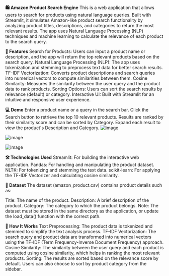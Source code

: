 **🛍️ Amazon Product Search Engine**
This is a web application that allows users to search for products using natural language queries. Built with Streamlit, it simulates Amazon-like product search functionality by analyzing product titles, descriptions, and categories to return the most relevant results. The app uses Natural Language Processing (NLP) techniques and machine learning to calculate the relevance of each product to the search query.

**🚀 Features**
Search for Products: Users can input a product name or description, and the app will return the top relevant products based on the search query.
Natural Language Processing (NLP): The app uses tokenization and stemming to preprocess text data for better search results.
TF-IDF Vectorization: Converts product descriptions and search queries into numerical vectors to compute similarities between them.
Cosine Similarity: Measures the similarity between the user query and the product data to rank products.
Sorting Options: Users can sort the search results by relevance (default) or category.
Interactive UI: Built with Streamlit for an intuitive and responsive user experience.

**💻 Demo**
Enter a product name or a query in the search bar.
Click the Search button to retrieve the top 10 relevant products.
Results are ranked by their similarity score and can be sorted by Category.
Expand each result to view the product's Description and Category.
![image](https://github.com/user-attachments/assets/3798ac08-b806-426b-9956-b963d638437d)

![image](https://github.com/user-attachments/assets/19b2cd79-6270-4512-8783-2e240220b5b2)

![image](https://github.com/user-attachments/assets/259b0b23-5fa0-4b91-ada6-3e1a7dcf2295)



**🛠️ Technologies Used**
Streamlit: For building the interactive web application.
Pandas: For handling and manipulating the product dataset.
NLTK: For tokenizing and stemming the text data.
scikit-learn: For applying the TF-IDF Vectorizer and calculating cosine similarity.

**📂 Dataset**
The dataset (amazon_product.csv) contains product details such as:

Title: The name of the product.
Description: A brief description of the product.
Category: The category to which the product belongs.
Note: The dataset must be stored in the same directory as the application, or update the load_data() function with the correct path.

**🔄 How It Works**
Text Preprocessing: The product data is tokenized and stemmed to simplify the text analysis process.
TF-IDF Vectorization: The search query and product data are transformed into numerical vectors using the TF-IDF (Term Frequency-Inverse Document Frequency) approach.
Cosine Similarity: The similarity between the user query and each product is computed using cosine similarity, which helps in ranking the most relevant products.
Sorting: The results are sorted based on the relevance score by default. Users can also choose to sort by product category from the sidebar.

